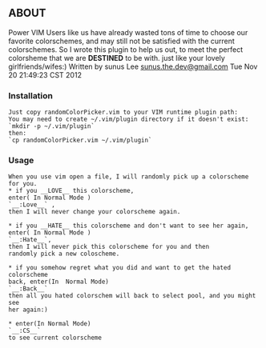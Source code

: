 ## ABOUT ##

>
Power VIM Users like us have already wasted tons of time to choose
our favorite colorschemes, and may still not be satisfied with the 
current colorschemes. So I wrote this plugin to help us out, to 
meet the perfect colorsheme that we are __DESTINED__ to be with. 
just like your lovely girlfriends/wifes:)
Written by sunus Lee
sunus.the.dev@gmail.com
Tue Nov 20 21:49:23 CST 2012


### Installation ###
    Just copy randomColorPicker.vim to your VIM runtime plugin path:
    You may need to create ~/.vim/plugin directory if it doesn't exist:
    `mkdir -p ~/.vim/plugin`
    then:
    `cp randomColorPicker.vim ~/.vim/plugin`

### Usage ###
    When you use vim open a file, I will randomly pick up a colorscheme
    for you.
    * if you __LOVE__ this colorscheme,
    enter( In Normal Mode )
    `__:Love__` ,
    then I will never change your colorscheme again.

    * if you __HATE__ this colorscheme and don't want to see her again,
    enter( In Normal Mode )
    `__:Hate__`,
    then I will never pick this colorscheme for you and then
    randomly pick a new coloscheme.

    * if you somehow regret what you did and want to get the hated colorscheme
    back, enter(In  Normal Mode) 
    `__:Back__`
    then all you hated colorschem will back to select pool, and you might see
    her again:)

    * enter(In Normal Mode)
    `__:CS__`
    to see current colorscheme

    

